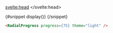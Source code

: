 <script>
  import RadialProgress from '$lib/radial-progress/radial-progress.svelte';
	import Mdsvex from '$lib/highlight/mdsvex.svelte';
</script>

<svelte:head>
	<title>Svelte Components - Radial progress</title>
	<meta name="description" content="Svelte-Components" />
</svelte:head>

<Mdsvex title="Radial progress" url="https://github.com/Zalcherei/svelte-components/tree/main/src/lib/radial-progress">
{#snippet display()}
<RadialProgress progress={75} theme="light" />
{/snippet}

```html
<RadialProgress progress={75} theme="light" />
```
</Mdsvex>
